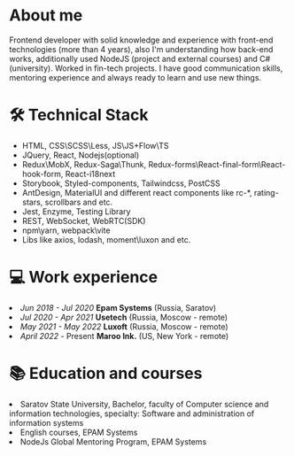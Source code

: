 <h1>About me</h1>
Frontend developer with solid knowledge and experience with front-end technologies (more than 4 years),
also I'm understanding how back-end works, additionally used NodeJS (project and external courses) and C# (university).
Worked in fin-tech projects.
I have good communication skills, mentoring experience and always ready to learn and use new things.

<h1>🛠️ Technical Stack</h1>
<ul>
<li>HTML, CSS\SCSS\Less, JS\JS+Flow\TS</li>
<li>JQuery, React, Nodejs(optional)</li>
<li>Redux\MobX, Redux-Saga\Thunk, Redux-forms\React-final-form\React-hook-form, React-i18next</li>
<li>Storybook, Styled-components, Tailwindcss, PostCSS</li>
<li>AntDesign, MaterialUI and different react components like rc-*, rating-stars, scrollbars and etc.</li>
<li>Jest, Enzyme, Testing Library</li>
<li>REST, WebSocket, WebRTC(SDK)</li>
<li>npm\yarn, webpack\vite</li>
<li>Libs like axios, lodash, moment\luxon and etc.</li>
</ul>

<h1>💻 Work experience</h1>
<li><i>Jun 2018 - Jul 2020</i> <b>Epam Systems</b> (Russia, Saratov)</li>
<li><i>Jul 2020 - Apr 2021</i> <b>Usetech</b> (Russia, Moscow - remote)</li>
<li><i>May 2021 - May 2022</i> <b>Luxoft</b> (Russia, Moscow - remote)</li>
<li><i>April 2022</i> - Present <b>Maroo Ink.</b> (US, New York - remote)</li>

<h1>📚 Education and courses</h1>
<li>Saratov State University, Bachelor, faculty of Computer science and information technologies, specialty: Software and administration of information systems</li>
<li>English courses, EPAM Systems</li>
<li>NodeJs Global Mentoring Program, EPAM Systems</li>

<!---
dmitriimokienko/dmitriimokienko is a ✨ special ✨ repository because its `README.md` (this file) appears on your GitHub profile.
You can click the Preview link to take a look at your changes.
--->

